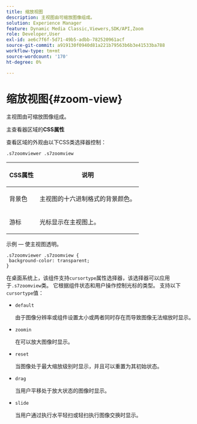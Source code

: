 ```yaml
---
title: 缩放视图
description: 主视图由可缩放图像组成。
solution: Experience Manager
feature: Dynamic Media Classic,Viewers,SDK/API,Zoom
role: Developer,User
exl-id: ae6c7f6f-5d71-49b5-adbb-782520961acf
source-git-commit: a919130f0940d81a221b79563b6b3e41533ba788
workflow-type: tm+mt
source-wordcount: '170'
ht-degree: 0%

---
```


# 缩放视图{#zoom-view}

主视图由可缩放图像组成。

<!--<a id="section_061E550C1C1D4DB2BD663A898895B38C"></a>-->

主查看器区域的&#x200B;**CSS属性**

查看区域的外观由以下CSS类选择器控制：

```
.s7zoomviewer .s7zoomview
```

<table id="table_94EE3F5BBE4547C0B4943471CEE7EDE4"> 
 <thead> 
  <tr> 
   <th colname="col1" class="entry"> <p> CSS属性 </p> </th> 
   <th colname="col2" class="entry"> <p>说明 </p> </th> 
  </tr> 
 </thead>
 <tbody> 
  <tr> 
   <td colname="col1"> <p> <span class="codeph">背景色</span> </p> </td> 
   <td colname="col2"> <p> 主视图的十六进制格式的背景颜色。 </p> </td> 
  </tr> 
  <tr> 
   <td colname="col1"> <p> <span class="codeph">游标</span> </p> </td> 
   <td colname="col2"> <p>光标显示在主视图上。 </p> </td> 
  </tr> 
 </tbody> 
</table>

示例 — 使主视图透明。

```
.s7zoomviewer .s7zoomview { 
 background-color: transparent; 
}
```

在桌面系统上，该组件支持`cursortype`属性选择器，该选择器可以应用于`.s7zoomview`类。 它根据组件状态和用户操作控制光标的类型。 支持以下`cursortype`值：

* `default`

  由于图像分辨率或组件设置太小或两者同时存在而导致图像无法缩放时显示。

* `zoomin`

  在可以放大图像时显示。

* `reset`

  当图像处于最大缩放级别时显示，并且可以重置为其初始状态。

* `drag`

  当用户平移处于放大状态的图像时显示。

* `slide`

  当用户通过执行水平轻扫或轻扫执行图像交换时显示。
